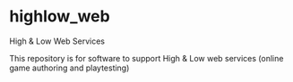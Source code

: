 # highlow_web
High &amp; Low Web Services

This repository is for software to support High & Low web services (online game authoring and playtesting)
